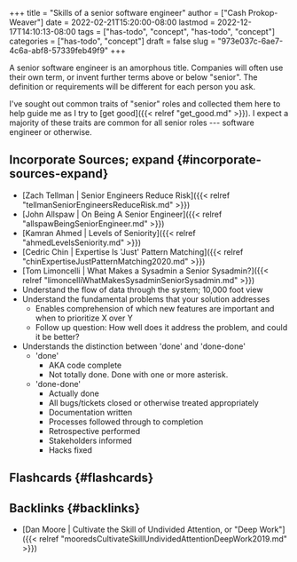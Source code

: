 +++
title = "Skills of a senior software engineer"
author = ["Cash Prokop-Weaver"]
date = 2022-02-21T15:20:00-08:00
lastmod = 2022-12-17T14:10:13-08:00
tags = ["has-todo", "concept", "has-todo", "concept"]
categories = ["has-todo", "concept"]
draft = false
slug = "973e037c-6ae7-4c6a-abf8-57339feb49f9"
+++

A senior software engineer is an amorphous title. Companies will often use their own term, or invent further terms above or below "senior". The definition or requirements will be different for each person you ask.

I've sought out common traits of "senior" roles and collected them here to help guide me as I try to [get good]({{< relref "get_good.md" >}}). I expect a majority of these traits are common for all senior roles --- software engineer or otherwise.


## Incorporate Sources; expand {#incorporate-sources-expand}

-   [Zach Tellman | Senior Engineers Reduce Risk]({{< relref "tellmanSeniorEngineersReduceRisk.md" >}})
-   [John Allspaw | On Being A Senior Engineer]({{< relref "allspawBeingSeniorEngineer.md" >}})
-   [Kamran Ahmed | Levels of Seniority]({{< relref "ahmedLevelsSeniority.md" >}})
-   [Cedric Chin | Expertise Is 'Just' Pattern Matching]({{< relref "chinExpertiseJustPatternMatching2020.md" >}})
-   [Tom Limoncelli | What Makes a Sysadmin a Senior Sysadmin?]({{< relref "limoncelliWhatMakesSysadminSeniorSysadmin.md" >}})
-   Understand the flow of data through the system; 10,000 foot view
-   Understand the fundamental problems that your solution addresses
    -   Enables comprehension of which new features are important and when to prioritize X over Y
    -   Follow up question: How well does it address the problem, and could it be better?
-   Understands the distinction between 'done' and 'done-done'
    -   'done'
        -   AKA code complete
        -   Not totally done. Done with one or more asterisk.
    -   'done-done'
        -   Actually done
        -   All bugs/tickets closed or otherwise treated appropriately
        -   Documentation written
        -   Processes followed through to completion
        -   Retrospective performed
        -   Stakeholders informed
        -   Hacks fixed


## Flashcards {#flashcards}


## Backlinks {#backlinks}

-   [Dan Moore | Cultivate the Skill of Undivided Attention, or "Deep Work"]({{< relref "mooredsCultivateSkillUndividedAttentionDeepWork2019.md" >}})
